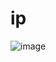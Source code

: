 # ip
![image](https://user-images.githubusercontent.com/72516233/104419669-cac47b00-559e-11eb-9866-9b91ebf0fe84.png)
